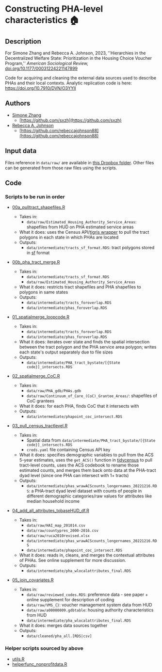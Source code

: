 # Constructing PHA-level characteristics 🏠

## Description

For Simone Zhang and Rebecca A. Johnson, 2023, ''Hierarchies in the Decentralized Welfare State: Prioritization in the Housing Choice Voucher Program,'' *American Sociological Review,* <a href="https://doi.org/10.1177/00031224221147899" target="_blank">doi.org/10.1177/00031224221147899</a>

Code for acquiring and cleaning the external data sources used to describe PHAs and their local contexts. Analytic replication code is here: https://doi.org/10.7910/DVN/O3YYII

## Authors

- [Simone Zhang](https://simonezhang.com/) 
  - [https://github.com/sxzh](https://github.com/sxzh)
- [Rebecca A. Johnson](https://www.rebeccajohnson.io/) 
  - [https://github.com/rebeccajohnson88](https://github.com/rebeccajohnson88)

## Input data

Files reference in `data/raw/` are available in [this Dropbox folder](https://www.dropbox.com/sh/kd0r5w9li1pmtl1/AAB0-zU9Hv8awOa0uhOViHSva?dl=0). Other files can be generated from those raw files using the scripts.

## Code 

### Scripts to be run in order

- [00a_pulltract_shapefiles.R](https://github.com/rebeccajohnson88/hierarchies-hcv-externaldata/blob/main/src/00a_pulltract_shapefiles.R)

  - Takes in:
    - `data/raw/Estimated_Housing_Authority_Service_Areas`: shapefiles from HUD on PHA estimated service areas
  - What it does: uses the Census API/[tigris wrapper](https://www.rdocumentation.org/packages/tigris/versions/1.6.1/topics/tracts) to pull the tract polygons in each state in which PHAs are located 
  - Outputs:
    - `data/intermediate/tracts_sf_format.RDS`: tract polygons stored in [sf](https://cran.r-project.org/web/packages/sf/index.html) format

- [00b_pha_tract_merge.R](https://github.com/rebeccajohnson88/hierarchies-hcv-externaldata/blob/main/src/00b_pha_tract_merge.R)

  - Takes in:
    - `data/intermediate/tracts_sf_format.RDS`
    - `data/raw/Estimated_Housing_Authority_Service_Areas`
  - What it does: restricts tract shapefiles and PHA shapefiles to polygons in same states
  - Outputs:
    - `data/intermediate/tracts_foroverlap.RDS`
    - `data/intermediate/phas_foroverlap.RDS`

- [01_spatialmerge_loopcode.R](https://github.com/rebeccajohnson88/hierarchies-hcv-externaldata/blob/main/src/01_spatialmerge_loopcode.R)
  - Takes in:
    - `data/intermediate/tracts_foroverlap.RDS`
    - `data/intermediate/phas_foroverlap.RDS`
  - What it does: iterates over state and finds the spatial intersection between the tract polygon and the PHA service area polygon; writes each state's output separately due to file sizes 
  - Outputs:
    - `data/intermediate/PHA_tract_bystate/[{State code}]_intersects.RDS`
    
- [02_spatialmerge_CoC.R](https://github.com/rebeccajohnson88/hierarchies-hcv-externaldata/blob/main/src/02_spatialmerge_CoC.R)
  - Takes in:
    - `data/raw/PHA_gdb/PHAs.gdb`
    - `data/raw/Continuum_of_Care_(CoC)_Grantee_Areas/`: shapefiles of CoC grantees
  - What it does: for each PHA, finds CoC that it intersects with
  - Outputs:
    - `data/intermediate/phapoint_coc_intersect.RDS`
    
- [03_pull_census_tractlevel.R](https://github.com/rebeccajohnson88/hierarchies-hcv-externaldata/blob/main/src/03_pull_census_tractlevel.R)
  - Takes in:
    - Spatial data from `data/intermediate/PHA_tract_bystate/[{State code}]_intersects.RDS`
    - `creds.yaml` file containing Census API key
  - What it does: specifies demographic variables to pull from the ACS 5-year estimates, uses the `get_ACS()` function in [tidycensus](https://github.com/walkerke/tidycensus/blob/master/man/get_acs.Rd) to pull tract-level counts, uses the ACS codebook to rename those estimated counts, and merges them back onto data at the PHA-tract dyad level (since one PHA can intersect with 1+ tracts)
  - Outputs:
    - `data/intermediate/phas_wrawACScounts_longernames_20221216.RDS`: a PHA-tract dyad level dataset with counts of people in different demographic categories/raw values for attributes like median household income

- [04_add_all_attributes_tobaseHUD_df.R](https://github.com/rebeccajohnson88/hierarchies-hcv-externaldata/blob/main/src/04_add_all_attributes_tobaseHUD_df.R)
  - Takes in:
    - `data/raw/HAI_map_201014.csv`
    - `data/raw/countypres_2000-2016.csv`
    - `data/raw/ruca2010revised.xlsx`
    - `data/intermediate/phas_wrawACScounts_longernames_20221216.RDS`
    - `data/intermediate/phapoint_coc_intersect.RDS`
  - What it does: reads in, cleans, and merges the contextual attributes of PHAs. See online supplement for more discussion.
  - Outputs: 
    - `data/intermediate/pha_wlocalattributes_final.RDS`
    
- [05_join_covariates.R](https://github.com/rebeccajohnson88/hierarchies-hcv-externaldata/blob/main/src/05_join_covariates.R)
  - Takes in:
    - `data/raw/reviewed_codes.RDS`: preference data - see paper + online supplement for description of coding
    - `data/raw/VMS_{}`: voucher management system data from HUD
    - `data/raw/a00000009.gdbtable`: housing authority characteristics from HUD
    - `data/intermediate/pha_wlocalattributes_final.RDS`
  - What it does: merges data sources together
  - Outputs:
    - `data/cleaned/pha_all.[RDS|csv]`

### Helper scripts sourced by above

- [utils.R](https://github.com/rebeccajohnson88/hierarchies-hcv-externaldata/blob/main/src/utils.R)
- [helperfunc_nonprofitdata.R](https://github.com/rebeccajohnson88/hierarchies-hcv-externaldata/blob/main/src/helperfunc_nonprofitdata.R)

